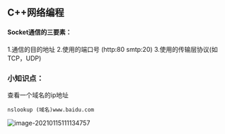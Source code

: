 ## C++网络编程

#### Socket通信的三要素：

1.通信的目的地址
2.使用的端口号 (http:80 smtp:20)
3.使用的传输层协议(如TCP，UDP)







### 小知识点：

查看一个域名的ip地址

~~~shell
nslookup (域名)www.baidu.com
~~~

![image-20210115111134757](C:\Users\slime\AppData\Roaming\Typora\typora-user-images\image-20210115111134757.png)

